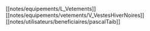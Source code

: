 [[notes/equipements/L_Vetements]] [[notes/equipements/vetements/V_VestesHiverNoires]] [[notes/utilisateurs/beneficiaires/pascalTaib]]